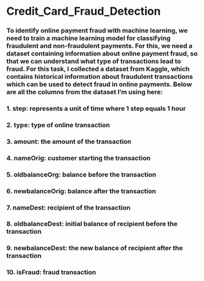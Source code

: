# Credit_Card_Fraud_Detection

### To identify online payment fraud with machine learning, we need to train a machine learning model for classifying fraudulent and non-fraudulent payments. For this, we need a dataset containing information about online payment fraud, so that we can understand what type of transactions lead to fraud. For this task, I collected a dataset from Kaggle, which contains historical information about fraudulent transactions which can be used to detect fraud in online payments. Below are all the columns from the dataset I’m using here:

### 1. step: represents a unit of time where 1 step equals 1 hour
### 2. type: type of online transaction
### 3. amount: the amount of the transaction
### 4. nameOrig: customer starting the transaction
### 5. oldbalanceOrg: balance before the transaction
### 6. newbalanceOrig: balance after the transaction
### 7. nameDest: recipient of the transaction
### 8. oldbalanceDest: initial balance of recipient before the transaction
### 9. newbalanceDest: the new balance of recipient after the transaction
### 10. isFraud: fraud transaction
